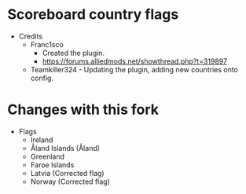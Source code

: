 # Scoreboard country flags
 - Credits
    - Franc1sco
	   - Created the plugin.
	   - https://forums.alliedmods.net/showthread.php?t=319897
	- Teamkiller324 - Updating the plugin, adding new countries onto config.

# Changes with this fork
 - Flags
   - Ireland
   - Åland Islands (Åland)
   - Greenland
   - Faroe Islands
   - Latvia (Corrected flag)
   - Norway (Corrected flag)